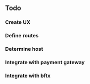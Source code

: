 ## Todo
### Create UX
### Define routes
### Determine host
### Integrate with payment gateway
### Integrate with bftx